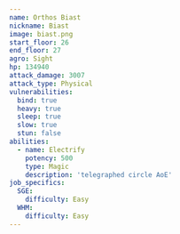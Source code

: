 ```yaml
---
name: Orthos Biast
nickname: Biast
image: biast.png
start_floor: 26
end_floor: 27
agro: Sight
hp: 134940
attack_damage: 3007
attack_type: Physical
vulnerabilities:
  bind: true
  heavy: true
  sleep: true
  slow: true
  stun: false
abilities:
  - name: Electrify
    potency: 500
    type: Magic
    description: 'telegraphed circle AoE'
job_specifics:
  SGE:
    difficulty: Easy
  WHM:
    difficulty: Easy
---
```

